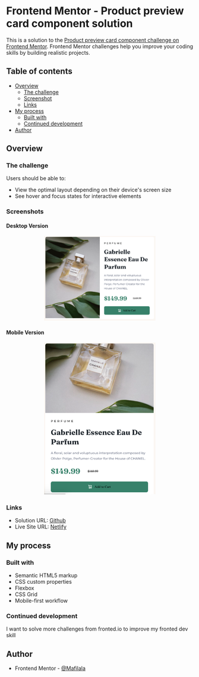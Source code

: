 # Frontend Mentor - Product preview card component solution

This is a solution to the [Product preview card component challenge on Frontend Mentor](https://www.frontendmentor.io/challenges/product-preview-card-component-GO7UmttRfa). Frontend Mentor challenges help you improve your coding skills by building realistic projects.

## Table of contents

- [Overview](#overview)
  - [The challenge](#the-challenge)
  - [Screenshot](#screenshot)
  - [Links](#links)
- [My process](#my-process)
  - [Built with](#built-with)
  - [Continued development](#continued-development)
- [Author](#author)

## Overview

### The challenge

Users should be able to:

- View the optimal layout depending on their device's screen size
- See hover and focus states for interactive elements

### Screenshots

#### Desktop Version

<p align="center">
<img width=300px src="./assets/images/screenShot_desktop.png" />
</p>

#### Mobile Version

<p align="center">
<img width=300px src="./assets/images/screenShot_mobile.png" />
</p>

### Links

- Solution URL: [Github](git@github.com:Mafilala/fronend.io_product_preview_component.git)
- Live Site URL: [Netlify](https://magical-dasik-9ba684.netlify.app/)

## My process

### Built with

- Semantic HTML5 markup
- CSS custom properties
- Flexbox
- CSS Grid
- Mobile-first workflow

### Continued development

I want to solve more challenges from fronted.io
to improve my fronted dev skill

## Author

- Frontend Mentor - [@Mafilala](https://www.frontendmentor.io/profile/Mafilala)
